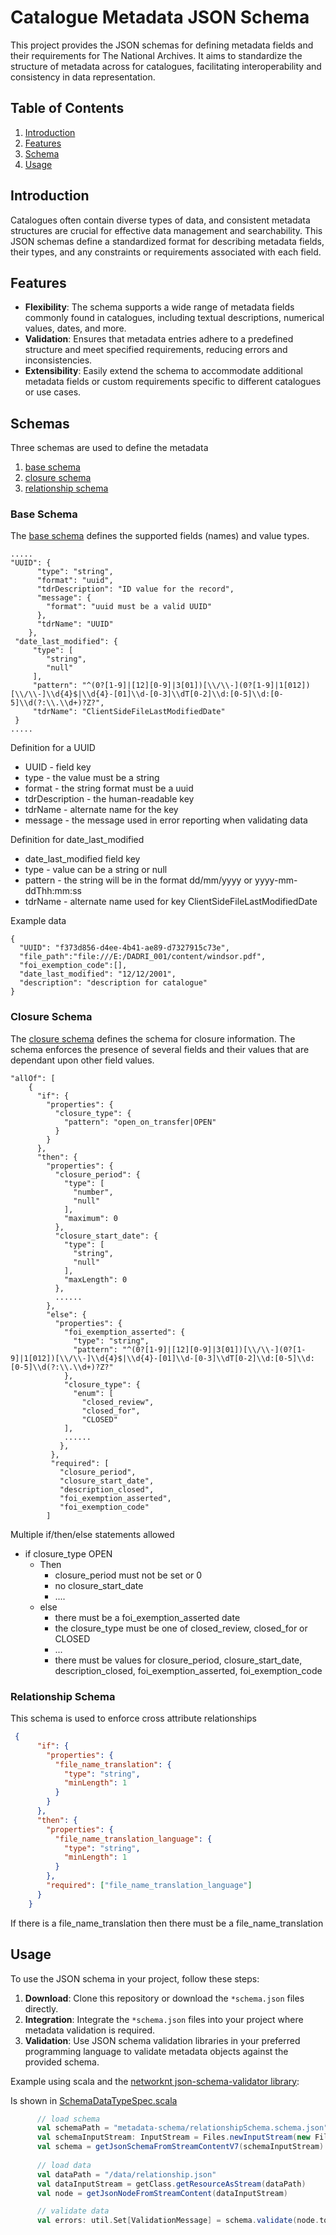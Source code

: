 # Catalogue Metadata JSON Schema

This project provides the JSON schemas for defining metadata fields and their requirements for The National Archives. It aims to standardize the structure of metadata across for catalogues, facilitating interoperability and consistency in data representation.

## Table of Contents

1. [Introduction](#introduction)
2. [Features](#features)
3. [Schema](#schmeas)
4. [Usage](#usage)

## Introduction

Catalogues often contain diverse types of data, and consistent metadata structures are crucial for effective data management and searchability. This JSON schemas define a standardized format for describing metadata fields, their types, and any constraints or requirements associated with each field.

## Features

- **Flexibility**: The schema supports a wide range of metadata fields commonly found in catalogues, including textual descriptions, numerical values, dates, and more.
- **Validation**: Ensures that metadata entries adhere to a predefined structure and meet specified requirements, reducing errors and inconsistencies.
- **Extensibility**: Easily extend the schema to accommodate additional metadata fields or custom requirements specific to different catalogues or use cases.

## Schemas

Three schemas are used to define the metadata
1. [base schema](#base-schema)
2. [closure schema](#closure-schema)
3. [relationship schema](metadata-schema/relationshipSchema.schema.json)

### Base Schema
The [base schema](metadata-schema/baseSchema.schema.json) defines the supported fields (names) and value types.
```angular2html
.....
"UUID": {
      "type": "string",
      "format": "uuid",
      "tdrDescription": "ID value for the record",
      "message": {
        "format": "uuid must be a valid UUID"
      },
      "tdrName": "UUID"
    },
 "date_last_modified": {
     "type": [
        "string",
        "null"
     ],
     "pattern": "^(0?[1-9]|[12][0-9]|3[01])[\\/\\-](0?[1-9]|1[012])[\\/\\-]\\d{4}$|\\d{4}-[01]\\d-[0-3]\\dT[0-2]\\d:[0-5]\\d:[0-5]\\d(?:\\.\\d+)?Z?",
     "tdrName": "ClientSideFileLastModifiedDate"
 }
.....
```
Definition for a UUID
* UUID - field key 
* type - the value must be a string
* format - the string format must be a uuid
* tdrDescription - the human-readable key 
* tdrName - alternate name for the key
* message - the message used in error reporting when validating data

Definition for date_last_modified
* date_last_modified field key
* type - value can be a string or null
* pattern - the string will be in the format dd/mm/yyyy or yyyy-mm-ddThh:mm:ss
* tdrName - alternate name used for key ClientSideFileLastModifiedDate

Example data
```angular2html
{
  "UUID": "f373d856-d4ee-4b41-ae89-d7327915c73e",
  "file_path":"file:///E:/DADRI_001/content/windsor.pdf",
  "foi_exemption_code":[],
  "date_last_modified": "12/12/2001",
  "description": "description for catalogue"
}
```
### Closure Schema
The [closure schema](metadata-schema/closureSchema.schema.json) defines the schema for closure information. The schema enforces the presence of several fields and their values that are dependant upon other field values.  
```
"allOf": [
    {
      "if": {
        "properties": {
          "closure_type": {
            "pattern": "open_on_transfer|OPEN"
          }
        }
      },
      "then": {
        "properties": {
          "closure_period": {
            "type": [
              "number",
              "null"
            ],
            "maximum": 0
          },
          "closure_start_date": {
            "type": [
              "string",
              "null"
            ],
            "maxLength": 0
          },
          ......
        },
        "else": {
          "properties": {
            "foi_exemption_asserted": {
              "type": "string",
              "pattern": "^(0?[1-9]|[12][0-9]|3[01])[\\/\\-](0?[1-9]|1[012])[\\/\\-]\\d{4}$|\\d{4}-[01]\\d-[0-3]\\dT[0-2]\\d:[0-5]\\d:[0-5]\\d(?:\\.\\d+)?Z?"
            },
            "closure_type": {
              "enum": [
                "closed_review",
                "closed_for",
                "CLOSED"
            ],
            ......
           },
         },
         "required": [
           "closure_period",
           "closure_start_date",
           "description_closed",
           "foi_exemption_asserted",
           "foi_exemption_code"
        ]
```

Multiple if/then/else statements allowed
* if closure_type OPEN
  * Then
    * closure_period must not be set or 0
    * no closure_start_date
    * ....
  * else
    * there must be a foi_exemption_asserted date
    * the closure_type must be one of closed_review, closed_for or CLOSED
    * ...
    * there must be values for closure_period, closure_start_date, description_closed, foi_exemption_asserted, foi_exemption_code 
### Relationship Schema

This schema is used to enforce cross attribute relationships

```json
 {
      "if": {
        "properties": {
          "file_name_translation": {
            "type": "string",
            "minLength": 1
          }
        }
      },
      "then": {
        "properties": {
          "file_name_translation_language": {
            "type": "string",
            "minLength": 1
          }
        },
        "required": ["file_name_translation_language"]
      }
    }
```

If there is a file_name_translation then there must be a file_name_translation 

## Usage

To use the JSON schema in your project, follow these steps:

1. **Download**: Clone this repository or download the `*schema.json` files directly.
2. **Integration**: Integrate the `*schema.json` files into your project where metadata validation is required.
3. **Validation**: Use JSON schema validation libraries in your preferred programming language to validate metadata objects against the provided schema.

Example using scala and the [networknt json-schema-validator library](https://github.com/networknt/json-schema-validator):

Is shown in [SchemaDataTypeSpec.scala](src/test/scala/uk/gov/tna/tdr/metadata/schema/validator/SchemaDataTypeSpec.scala)

```scala
      // load schema
      val schemaPath = "metadata-schema/relationshipSchema.schema.json"
      val schemaInputStream: InputStream = Files.newInputStream(new File(schemaPath).toPath)
      val schema = getJsonSchemaFromStreamContentV7(schemaInputStream)
      
      // load data
      val dataPath = "/data/relationship.json"
      val dataInputStream = getClass.getResourceAsStream(dataPath)
      val node = getJsonNodeFromStreamContent(dataInputStream)

      // validate data
      val errors: util.Set[ValidationMessage] = schema.validate(node.toPrettyString, InputFormat.JSON)
```

